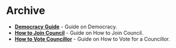 # Archive

<div class="grid cards" markdown>

- **[Democracy Guide](../maintain-guides-democracy.md)** - Guide on Democracy.
- **[How to Join Council](../maintain-guides-how-to-join-council.md)** - Guide on How to Join Council.
- **[How to Vote Councillor](../maintain-guides-how-to-vote-councillor.md)** - Guide on How to Vote for a Councillor.

</div>